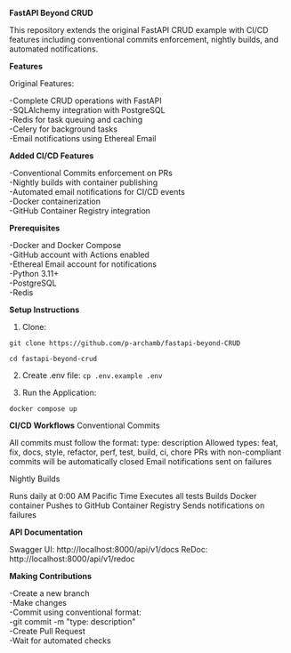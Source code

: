 **FastAPI Beyond CRUD**

This repository extends the original FastAPI CRUD example with CI/CD features including conventional commits enforcement, nightly builds, and automated notifications.

**Features**

Original Features:

-Complete CRUD operations with FastAPI  
-SQLAlchemy integration with PostgreSQL  
-Redis for task queuing and caching  
-Celery for background tasks  
-Email notifications using Ethereal Email  

**Added CI/CD Features**

-Conventional Commits enforcement on PRs  
-Nightly builds with container publishing  
-Automated email notifications for CI/CD events  
-Docker containerization  
-GitHub Container Registry integration  

**Prerequisites**

-Docker and Docker Compose  
-GitHub account with Actions enabled  
-Ethereal Email account for notifications  
-Python 3.11+  
-PostgreSQL  
-Redis  

**Setup Instructions**

1. Clone:

`git clone https://github.com/p-archamb/fastapi-beyond-CRUD` 

`cd fastapi-beyond-crud`

2. Create .env file:
`cp .env.example .env`

3. Run the Application:

`docker compose up`

**CI/CD Workflows**
Conventional Commits

All commits must follow the format: type: description
Allowed types: feat, fix, docs, style, refactor, perf, test, build, ci, chore
PRs with non-compliant commits will be automatically closed
Email notifications sent on failures

Nightly Builds

Runs daily at 0:00 AM Pacific Time
Executes all tests
Builds Docker container
Pushes to GitHub Container Registry
Sends notifications on failures

**API Documentation**

Swagger UI: http://localhost:8000/api/v1/docs
ReDoc: http://localhost:8000/api/v1/redoc


**Making Contributions**

-Create a new branch  
-Make changes  
-Commit using conventional format:  
-git commit -m "type: description"  
-Create Pull Request  
-Wait for automated checks  
